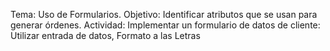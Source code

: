Tema: Uso de Formularios.
Objetivo: Identificar atributos que se usan para generar órdenes.
Actividad: Implementar un formulario de datos de cliente:
Utilizar entrada de datos, Formato a las Letras
